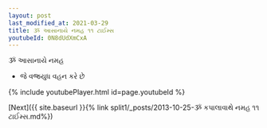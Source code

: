 ```yaml
---
layout: post
last_modified_at: 2021-03-29
title: ૐ આસાનાયે નમહ ૧૧ ટાઈમ્સ
youtubeId: 0N8dUdXmCxA
---
```

 
 
 ૐ આસાનાયે નમહ  
 
 -  જે વજ્રયુધ વહન કરે છે 
 
  
 
  
 
 
 
 
 
 


{% include youtubePlayer.html id=page.youtubeId %}
 
[Next]({{ site.baseurl }}{% link  split1/_posts/2013-10-25-ૐ કપાલાવાથે નમહ ૧૧ ટાઈમ્સ.md%})
 
